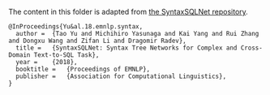 The content in this folder is adapted from [the SyntaxSQLNet repository](https://github.com/taoyds/syntaxSQL).

```
@InProceedings{Yu&al.18.emnlp.syntax,
  author =  {Tao Yu and Michihiro Yasunaga and Kai Yang and Rui Zhang and Dongxu Wang and Zifan Li and Dragomir Radev},
  title =   {SyntaxSQLNet: Syntax Tree Networks for Complex and Cross-Domain Text-to-SQL Task},
  year =    {2018},  
  booktitle =   {Proceedings of EMNLP},  
  publisher =   {Association for Computational Linguistics},
}
```
